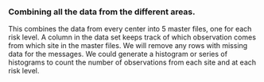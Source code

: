 ### Combining all the data from the different areas.


This combines the data from every center into 5 master files, one for each risk
level. A column in the data set keeps track of which observation comes from which site
in the master files. We will remove any rows with missing data for the messages. We
could generate a histogram or series of histograms to count the number of observations
from each site and at each risk level.